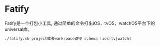 # Fatify

Fatify是一个打包小工具, 通过简单的命令打出iOS，tvOS，watchOS平台下的universal库。

```bash
./fatify.sh project或者workspace路径 schema [ios|tv|watch]
```